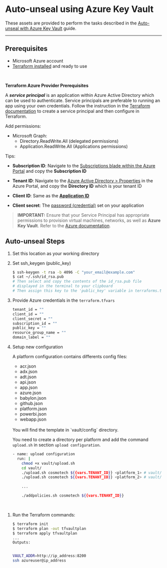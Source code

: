 # Auto-unseal using Azure Key Vault

These assets are provided to perform the tasks described in the [Auto-unseal with Azure Key Vault](https://learn.hashicorp.com/vault/operations/autounseal-azure-keyvault) guide.

---

## Prerequisites

- Microsoft Azure account
- [Terraform installed](https://www.terraform.io/downloads.html) and ready to use

<br>

**Terraform Azure Provider Prerequisites**

A ***service principal*** is an application within Azure Active Directory which
can be used to authenticate. Service principals are preferable to running an app
using your own credentials. Follow the instruction in the [Terraform
documentation](https://www.terraform.io/docs/providers/azurerm/auth/service_principal_client_certificate.html)
to create a service principal and then configure in Terraform.

Add permissions:
- Microsoft Graph: 
    * Directory.ReadWrite.All (delegated permissions) 
    * Application.ReadWrite.All (Applications permissions)

Tips:

- **Subscription ID**: Navigate to the [Subscriptions blade within the Azure
 Portal](https://portal.azure.com/#blade/Microsoft_Azure_Billing/SubscriptionsBlade)
 and copy the **Subscription ID**  

- **Tenant ID**: Navigate to the [Azure Active Directory >
 Properties](https://portal.azure.com/#blade/Microsoft_AAD_IAM/ActiveDirectoryMenuBlade/Properties)
 in the Azure Portal, and copy the **Directory ID** which is your tenant ID  

- **Client ID**: Same as the [**Application
 ID**](https://portal.azure.com/#blade/Microsoft_AAD_IAM/ApplicationsListBlade)

- **Client secret**: The [password
 (credential)](https://portal.azure.com/#blade/Microsoft_AAD_IAM/ApplicationsListBlade)
 set on your application

> **IMPORTANT:** Ensure that your Service Principal has appropriate permissions to provision virtual machines, networks, as well as **Azure Key Vault**. Refer to the [Azure documentation](https://docs.microsoft.com/en-us/azure/role-based-access-control/role-assignments-portal).

## Auto-unseal Steps

1. Set this location as your working directory

1. Set ssh_keygen (public_key)

    ```bash
    $ ssh-keygen -t rsa -b 4096 -C "your_email@example.com"
    $ cat ~/.ssh/id_rsa.pub
    # Then select and copy the contents of the id_rsa.pub file
    # displayed in the terminal to your clipboard
    # Then assign this key to the 'public_key' variable in terraforms.tfvars file
    ```

1. Provide Azure credentials in the `terraform.tfvars`

    ```bash
    tenant_id = ""
    client_id = ""
    client_secret = ""
    subscription_id = ""
    public_key = ""
    resource_group_name = ""
    domain_label = ""
    ```

1. Setup new configuration

    A platform configuration contains differents config files:

    - acr.json
    - adx.json
    - adt.json
    - api.json
    - app.json
    - azure.json
    - babylon.json
    - github.json
    - platform.json
    - powerbi.json
    - webapp.json
    
    <br>
    You will find the template in `vault/config` directory.

    You need to create a directory per platform and add the command `upload.sh` in section `upload configuration`.

    ```bash
    - name: upload configuration
      run: |
        chmod +x vault/upload.sh
        cd vault/
        ./upload.sh cosmotech ${{vars.TENANT_ID}} <platform_1> # vault/config/platform_1
        ./upload.sh cosmotech ${{vars.TENANT_ID}} <platform_2> # vault/config/platform_2
        
        ...

        ./addpolicies.sh cosmotech ${{vars.TENANT_ID}}
    ```

<br>

1. Run the Terraform commands:

    ```bash
    $ terraform init
    $ terraform plan -out tfvaultplan
    $ terraform apply tfvaultplan
    ...
    Outputs:

    
    VAULT_ADDR=http://ip_address:8200
    ssh azureuser@ip_address
    ```
    